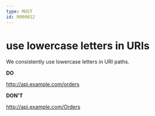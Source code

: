 ```yaml
---
type: MUST
id: R000012
---
```


# use lowercase letters in URIs

We consistently use lowercase letters in URI paths.

**DO**

http://api.example.com/orders

**DON'T**

http://api.example.com/Orders
